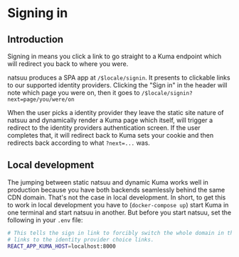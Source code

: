 # Signing in

## Introduction

Signing in means you click a link to go straight to a Kuma endpoint which
will redirect you back to where you were.

natsuu produces a SPA app at `/$locale/signin`. It presents to clickable
links to our supported identity providers. Clicking the "Sign in" in the
header will note which page you were on, then it goes to
`/$locale/signin?next=page/you/were/on`

When the user picks a identity provider they leave the static site
nature of natsuu and dynamically render a Kuma page which itself,
will trigger a redirect to the identity providers authentication screen.
If the user completes that, it will redirect back to Kuma sets your cookie
and then redirects back according to what `?next=...` was.

## Local development

The jumping between static natsuu and dynamic Kuma works well in production because
you have both backends seamlessly behind the same CDN domain. That's not the case
in local development. In short, to get this to work in local development you
have to (`docker-compose up`) start Kuma in one terminal and start natsuu in
another. But before you start natsuu, set the following in your `.env` file:

```sh
# This tells the sign in link to forcibly switch the whole domain in the
# links to the identity provider choice links.
REACT_APP_KUMA_HOST=localhost:8000
```
